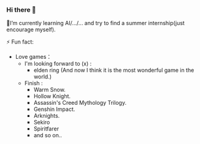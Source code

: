 ### Hi there 👋

<!--
**DespairL/DespairL** is a ✨ _special_ ✨ repository because its `README.md` (this file) appears on your GitHub profile.

Here are some ideas to get you started:

- 🔭 I’m currently working on ...
- 🌱 I’m currently learning ...
- 👯 I’m looking to collaborate on ...
- 🤔 I’m looking for help with ...
- 💬 Ask me about ...
- 📫 How to reach me: ...
- 😄 Pronouns: ...
- ⚡ Fun fact: ...
-->

🌱I’m currently learning AI/.../... and try to find a summer internship(just encourage myself).

⚡ Fun fact:

+ Love games：
  + I'm looking forward to (x) :
    + elden ring  (And now I think it is the most wonderful game in the world.)
  + Finish :  
    + Warm Snow.
    + Hollow Knight.
    + Assassin's Creed Mythology Trilogy.
    + Genshin Impact.
    + Arknights.
    + Sekiro
    + Spiritfarer
    + and so on..
